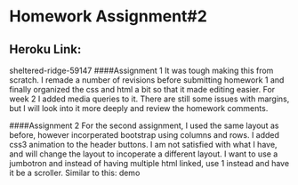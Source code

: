 # Homework Assignment#2
## Heroku Link:
sheltered-ridge-59147
####Assignment 1
It was tough making this from scratch. I remade a number of revisions before submitting homework 1 and finally organized the css and html a bit so that it made editing easier. For week 2 I added media queries to it. There are still some issues with margins, but I will look into it more deeply and review the homework comments.

####Assignment 2
For the second assignment, I used the same layout as before, however incorperated bootstrap using columns and rows. I added css3 animation to the header buttons. I am not satisfied with what I have, and will change the layout to incoperate a different layout. I want to use a jumbotron and instead of having multiple html linked, use 1 instead and have it be a scroller. Similar to this: demo

